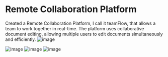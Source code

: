 # Remote Collaboration Platform
Created a Remote Collaboration Platform, I call it teamFlow, that allows a team to work together in real-time. The platform uses collaborative document editing, allowing multiple users to edit documents simultaneously and efficiently. ![image](https://github.com/kevinyejoonlee/Remote-Collaboration-Platform/assets/73869929/0753fdcd-80fa-4d4b-926f-2026774cc3ca)

![image](https://github.com/kevinyejoonlee/Remote-Collaboration-Platform/assets/73869929/7b055857-d8bb-4fd1-a645-0d0f854f8569)
![image](https://github.com/kevinyejoonlee/Remote-Collaboration-Platform/assets/73869929/34766a65-d889-407b-b726-850424d221c3)
![image](https://github.com/kevinyejoonlee/Remote-Collaboration-Platform/assets/73869929/2cdbffc8-3d96-4088-8cf9-2e23fcd0ad68)
